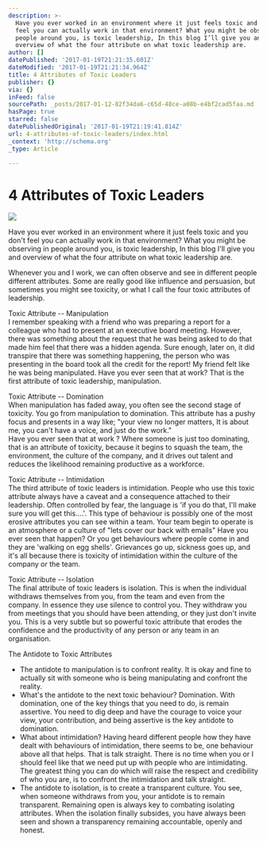 ```yaml
---
description: >-
  Have you ever worked in an environment where it just feels toxic and you don’t
  feel you can actually work in that environment? What you might be observing in
  people around you, is toxic leadership, In this blog I’ll give you and
  overview of what the four attribute on what toxic leadership are.
author: []
datePublished: '2017-01-19T21:21:35.601Z'
dateModified: '2017-01-19T21:21:34.964Z'
title: 4 Attributes of Toxic Leaders
publisher: {}
via: {}
inFeed: false
sourcePath: _posts/2017-01-12-82f34da6-c65d-48ce-a08b-e4bf2cad5faa.md
hasPage: true
starred: false
datePublishedOriginal: '2017-01-19T21:19:41.814Z'
url: 4-attributes-of-toxic-leaders/index.html
_context: 'http://schema.org'
_type: Article

---
```

# 4 Attributes of Toxic Leaders
![](https://the-grid-user-content.s3-us-west-2.amazonaws.com/6f51b184-6929-46d2-be3e-7793ffee7a10.png)

Have you ever worked in an environment where it just feels toxic and you don't feel you can actually work in that environment? What you might be observing in people around you, is toxic leadership, In this blog I'll give you and overview of what the four attribute on what toxic leadership are.

Whenever you and I work, we can often observe and see in different people different attributes. Some are really good like influence and persuasion, but sometimes you might see toxicity, or what I call the four toxic attributes of leadership.

Toxic Attribute -- Manipulation  
I remember speaking with a friend who was preparing a report for a colleague who had to present at an executive board meeting. However, there was something about the request that he was being asked to do that made him feel that there was a hidden agenda. Sure enough, later on, it did transpire that there was something happening, the person who was presenting in the board took all the credit for the report! My friend felt like he was being manipulated. Have you ever seen that at work? That is the first attribute of toxic leadership, manipulation.

Toxic Attribute -- Domination  
When manipulation has faded away, you often see the second stage of toxicity. You go from manipulation to domination. This attribute has a pushy focus and presents in a way like; "your view no longer matters, It is about me, you can't have a voice, and just do the work."  
Have you ever seen that at work ? Where someone is just too dominating, that is an attribute of toxicity, because it begins to squash the team, the environment, the culture of the company, and it drives out talent and reduces the likelihood remaining productive as a workforce.

Toxic Attribute -- Intimidation  
The third attribute of toxic leaders is intimidation. People who use this toxic attribute always have a caveat and a consequence attached to their leadership. Often controlled by fear, the language is 'if you do that, I'll make sure you will get this....'. This type of behaviour is possibly one of the most erosive attributes you can see within a team. Your team begin to operate is an atmosphere or a culture of "lets cover our back with emails" Have you ever seen that happen? Or you get behaviours where people come in and they are 'walking on egg shells'. Grievances go up, sickness goes up, and it's all because there is toxicity of intimidation within the culture of the company or the team.

Toxic Attribute -- Isolation  
The final attribute of toxic leaders is isolation. This is when the individual withdraws themselves from you, from the team and even from the company. In essence they use silence to control you. They withdraw you from meetings that you should have been attending, or they just don't invite you. This is a very subtle but so powerful toxic attribute that erodes the confidence and the productivity of any person or any team in an organisation.

The Antidote to Toxic Attributes

* The antidote to manipulation is to confront reality. It is okay and fine to actually sit with someone who is being manipulating and confront the reality.
* What's the antidote to the next toxic behaviour? Domination. With domination, one of the key things that you need to do, is remain assertive. You need to dig deep and have the courage to voice your view, your contribution, and being assertive is the key antidote to domination.
* What about intimidation? Having heard different people how they have dealt with behaviours of intimidation, there seems to be, one behaviour above all that helps. That is talk straight. There is no time when you or I should feel like that we need put up with people who are intimidating. The greatest thing you can do which will raise the respect and credibility of who you are, is to confront the intimidation and talk straight.
* The antidote to isolation, is to create a transparent culture. You see, when someone withdraws from you, your antidote is to remain transparent. Remaining open is always key to combating isolating attributes. When the isolation finally subsides, you have always been seen and shown a transparency remaining accountable, openly and honest.